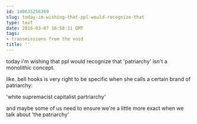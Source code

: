 ```yaml
---
id: 140635256369
slug: today-im-wishing-that-ppl-would-recognize-that
type: text
date: 2016-03-07 16:58:11 GMT
tags:
- transmissions from the void
title: ''
---
```


today i'm wishing that ppl would recognize that 'patriarchy' isn't a monolithic concept.

like. bell hooks is very right to be specific when she calls a certain brand of patriarchy:

'white supremacist capitalist partriarchy'

and maybe some of us need to ensure we're a little more exact when we talk about 'the patriarchy'